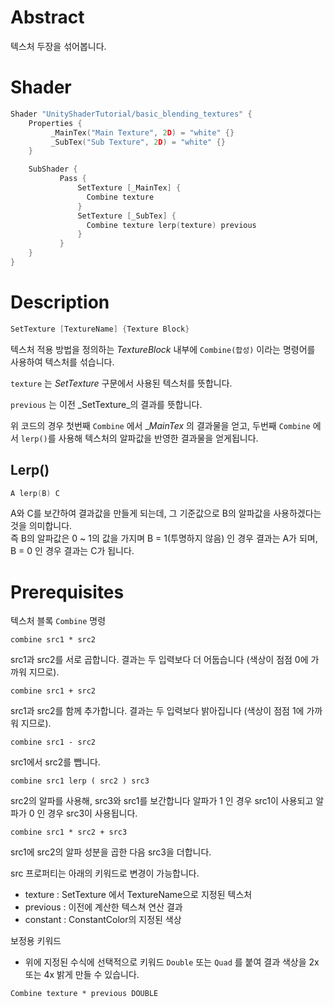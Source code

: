 # Abstract

텍스처 두장을 섞어봅니다.

# Shader

```c
Shader "UnityShaderTutorial/basic_blending_textures" {
    Properties { 
         _MainTex("Main Texture", 2D) = "white" {} 
         _SubTex("Sub Texture", 2D) = "white" {} 
    }

    SubShader { 
           Pass { 
               SetTexture [_MainTex] {
				 Combine texture
			   }
               SetTexture [_SubTex] { 
                 Combine texture lerp(texture) previous 
               } 
           } 
    } 
}
```

# Description

```c
SetTexture [TextureName] {Texture Block}
```

텍스처 적용 방법을 정의하는 _TextureBlock_ 내부에 `Combine(합성)` 이라는 명령어를 사용하여 텍스처를 섞습니다.

`texture` 는 _SetTexture_ 구문에서 사용된 텍스처를 뜻합니다.

`previous` 는 이전 _SetTexture_의 결과를 뜻합니다.

위 코드의 경우 첫번째 `Combine` 에서  __MainTex_ 의 결과물을 얻고, 두번째 `Combine` 에서 `lerp()`를 사용해 텍스처의 알파값을 반영한 결과물을 얻게됩니다.

## Lerp()

```c
A lerp(B) C
```
A와 C를 보간하여 결과값을 만들게 되는데, 그 기준값으로 B의 알파값을 사용하겠다는 것을 의미합니다.<br>
즉 B의 알파값은 0 ~ 1의 값을 가지며 B = 1(투명하지 않음) 인 경우 결과는 A가 되며, B = 0 인 경우 결과는 C가 됩니다.

# Prerequisites

텍스처 블록 `Combine` 명령

```
combine src1 * src2
```

src1과 src2를 서로 곱합니다. 결과는 두 입력보다 더 어둡습니다 (색상이 점점 0에 가까워 지므로).

```
combine src1 + src2
```

src1과 src2를 함께 추가합니다. 결과는 두 입력보다 밝아집니다 (색상이 점점 1에 가까워 지므로).

```
combine src1 - src2
```

src1에서 src2를 뺍니다.

```
combine src1 lerp ( src2 ) src3
```

src2의 알파를 사용해, src3와 src1를 보간합니다 알파가 1 인 경우 src1이 사용되고 알파가 0 인 경우 src3이 사용됩니다.

``` 
combine src1 * src2 + src3
```

src1에 src2의 알파 성분을 곱한 다음 src3을 더합니다.

src 프로퍼티는 아래의 키워드로 변경이 가능합니다.

+ texture : SetTexture 에서 TextureName으로 지정된 텍스처
+ previous : 이전에 계산한 텍스쳐 연산 결과
+ constant : ConstantColor의 지정된 색상

보정용 키워드

+ 위에 지정된 수식에 선택적으로 키워드 `Double` 또는 `Quad` 를 붙여 결과 색상을 2x 또는 4x 밝게 만들 수 있습니다.

```
Combine texture * previous DOUBLE
```
